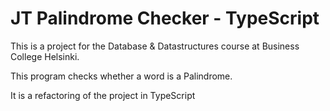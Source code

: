 # JT Palindrome Checker - TypeScript

This is a project for the Database & Datastructures course at Business College Helsinki.

This program checks whether a word is a Palindrome.

It is a refactoring of the project in TypeScript